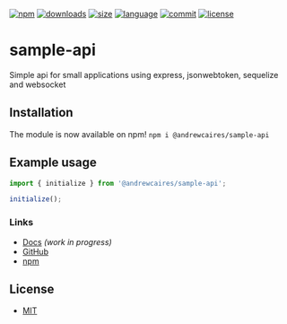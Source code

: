 [![npm](https://img.shields.io/npm/v/@andrewcaires/sample-api?color=blue&logo=npm)](https://www.npmjs.com/package/@andrewcaires/sample-api)
[![downloads](https://img.shields.io/npm/dt/@andrewcaires/sample-api?color=blue)](https://www.npmjs.com/package/@andrewcaires/sample-api)
[![size](https://img.shields.io/github/repo-size/andrewcaires/sample-api?color=blue)](https://github.com/andrewcaires/sample-api)
[![language](https://img.shields.io/github/languages/top/andrewcaires/sample-api?color=blue)](https://github.com/andrewcaires/sample-api)
[![commit](https://img.shields.io/github/last-commit/andrewcaires/sample-api?color=blue&logo=github)](https://github.com/andrewcaires/sample-api)
[![license](https://img.shields.io/github/license/andrewcaires/sample-api?color=blue)](https://github.com/andrewcaires/sample-api/blob/main/LICENSE)

# sample-api

Simple api for small applications using express, jsonwebtoken, sequelize and websocket

## Installation

The module is now available on npm! `npm i @andrewcaires/sample-api`

## Example usage

```js
import { initialize } from '@andrewcaires/sample-api';

initialize();
```

### Links

* [Docs](https://github.com/andrewcaires/sample-api#readme) _(work in progress)_
* [GitHub](https://github.com/andrewcaires/sample-api)
* [npm](https://www.npmjs.com/package/@andrewcaires/sample-api)

## License

*  [MIT](https://github.com/andrewcaires/sample-api/blob/main/LICENSE)
